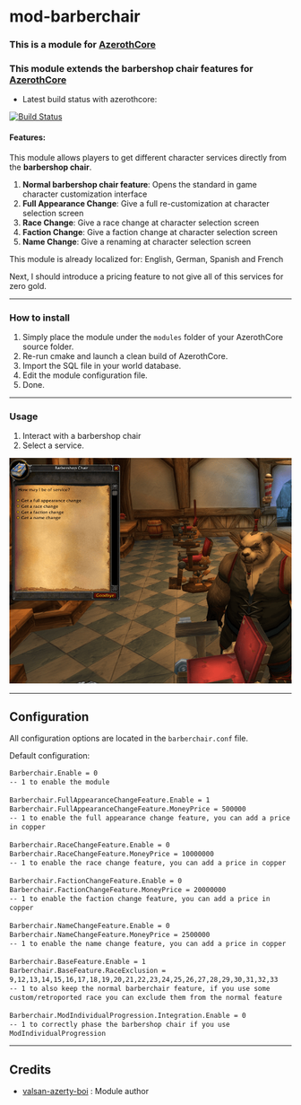 # mod-barberchair

### This is a module for [AzerothCore](http://www.azerothcore.org)

### This module extends the barbershop chair features for [AzerothCore](http://www.azerothcore.org)

- Latest build status with azerothcore:

[![Build Status](https://github.com/valsan-azerty-boi/mod-barberchair/workflows/core-build/badge.svg)](https://github.com/valsan-azerty-boi/mod-barberchair)

#### Features:

This module allows players to get different character services directly from the **barbershop chair**.

1.  **Normal barbershop chair feature**: Opens the standard in game character customization interface
2.  **Full Appearance Change**: Give a full re-customization at character selection screen
3.  **Race Change**: Give a race change at character selection screen
4.  **Faction Change**: Give a faction change at character selection screen
5.  **Name Change**: Give a renaming at character selection screen

This module is already localized for: English, German, Spanish and French

Next, I should introduce a pricing feature to not give all of this services for zero gold.

---

### How to install

1. Simply place the module under the `modules` folder of your AzerothCore source folder.
2. Re-run cmake and launch a clean build of AzerothCore.
3. Import the SQL file in your world database.
4. Edit the module configuration file.
5. Done.

---

### Usage

1. Interact with a barbershop chair 
2. Select a service.


![mod-barberchair](./mod-barberchair.png)


---

## Configuration

All configuration options are located in the `barberchair.conf` file.

Default configuration:
```
Barberchair.Enable = 0
-- 1 to enable the module

Barberchair.FullAppearanceChangeFeature.Enable = 1
Barberchair.FullAppearanceChangeFeature.MoneyPrice = 500000
-- 1 to enable the full appearance change feature, you can add a price in copper

Barberchair.RaceChangeFeature.Enable = 0
Barberchair.RaceChangeFeature.MoneyPrice = 10000000
-- 1 to enable the race change feature, you can add a price in copper

Barberchair.FactionChangeFeature.Enable = 0
Barberchair.FactionChangeFeature.MoneyPrice = 20000000
-- 1 to enable the faction change feature, you can add a price in copper

Barberchair.NameChangeFeature.Enable = 0
Barberchair.NameChangeFeature.MoneyPrice = 2500000
-- 1 to enable the name change feature, you can add a price in copper

Barberchair.BaseFeature.Enable = 1
Barberchair.BaseFeature.RaceExclusion = 9,12,13,14,15,16,17,18,19,20,21,22,23,24,25,26,27,28,29,30,31,32,33
-- 1 to also keep the normal barberchair feature, if you use some custom/retroported race you can exclude them from the normal feature

Barberchair.ModIndividualProgression.Integration.Enable = 0
-- 1 to correctly phase the barbershop chair if you use ModIndividualProgression
```

---

## Credits

* [valsan-azerty-boi](https://github.com/valsan-azerty-boi) : Module author

